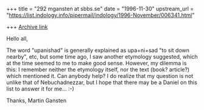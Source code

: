 +++
title = "292 mgansten at sbbs.se"
date = "1996-11-30"
upstream_url = "https://list.indology.info/pipermail/indology/1996-November/006341.html"

+++
[Archive link](https://list.indology.info/pipermail/indology/1996-November/006341.html)

Hello all,

The word "upanishad" is generally explained as upa+ni+sad "to sit down
nearby", etc, but some time ago, I saw another etymology suggested, which at
the time seemed to me to make good sense. However, my dilemma is this: I
remember neither the etymology itself, nor the text (book? article?) which
mentioned it. Can anybody help? I do realize that my question is not unlike
that of Nebuchadnezzar, but I hope that there may be a Daniel on this list
to answer it for me...  :-)

Thanks,
Martin Gansten





